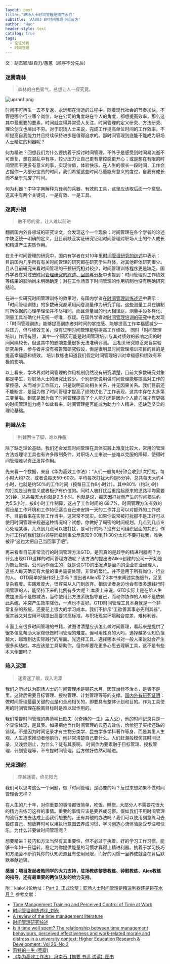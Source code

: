 ```yaml
---
layout: post
title: "职场人士时间管理是镜花水月"
subtitle: 'AA003 BP时间管理小组反方'
author: "Hao"
header-style: text
catalog: true
tags:
  - 论证分析 
  - 时间管理
---
```




文：胡杰颖/赵自力/蕙蕙（顺序不分先后）

### 迷雾森林

> 森林的白色雾气，总想让人一探究竟。

![uprnn1.png](https://s2.ax1x.com/2019/09/22/uprnn1.png)



时间不可再生一去不复返，永远都在消逝的过程中。随着现代社会的节奏加快，不管是哪个行业哪个岗位，站在公司的角度站在个人的角度，都想提高效率，那么这其中最重要的要素，时间就变得异常受人关注，时间管理的定义研究、方法研究、理论创立也层出不穷。对于职场人士来说，完成工作提高单位时间的工作效率，不断提高自我能力并且持续保持进步是值得追求的。那时间管理到底能不能成为职场人士精进的利器呢？

何为精进？回想我们为什么要执着于探讨时间管理，不外乎是感受到时间易流逝不可重复，想在混乱中有序，较少压力让自己更有掌控感更开心；或是想在有限的时间里面干更多有意义的事，实现价值，体验快乐。在人生的很长一段时间，工作会占据你一大部分宝贵的时间，我们希望这些时间尽量能有意义的度过，自我有成长而不至于荒废了时间。

何为利器？中华字典解释为锋利的兵器、有效的工具，这里应该取后面一个意思。这其中有两个关键词，一是有效、一是工具。



### 迷离扑朔

> 散不尽的雾，让人难以前进

翻阅国内外各领域的研究论文，会发现这个一个现象：时间管理在各个学者的论述中缺乏统一明确的定义，且目前缺乏实证研究证明时间管理对职场人士的个人成长和精进产生实质作用。

在关于时间管理的研究中，国内有学者在对10年里[时间管理研究的综述](https://github.com/kiaorahao/AA003BP/blob/master/paper/zwj.026_%E6%97%B6%E9%97%B4%E7%AE%A1%E7%90%86%E7%A0%94%E7%A9%B6%E7%BB%BC%E8%BF%B0.pdf)中表示：目前国内几乎所有有关时间管理的研究都在研究学生群体，对其他群体研究很少。且从目前研究来看时间管理的干预研究相对较少，时间管理训练程序更是缺乏。国外学者在对过去[时间管理研究的综述、回顾与分析](https://scholar.google.com.hk/scholar?hl=zh-CN&as_sdt=0%2C5&q=A+review+of+the+time+management+literature&btnG=)中也提到：时间管理对工作绩效等结果的影响尚未明确确定；对在工作场景下时间管理的作用机制也没有明确研究结论。

在进一步研究时间管理训练的效果时，有国内学者在[时间管理训练述评](https://github.com/kiaorahao/AA003BP/blob/master/paper/zwj.040%E6%97%B6%E9%97%B4%E7%AE%A1%E7%90%86%E8%AE%AD%E7%BB%83%E8%BF%B0%E8%AF%84_%E5%88%98%E6%B0%B8.pdf)中表示：「时间管理训练」的多数研究都采用问卷测量作为研究手段。这些测量工具在编制时所依据的心理学理论并不尽相同，而且测量目的也大相径庭。测量手段多样化、测量工具准确化并无统一标准，存疑。在国外学者对[时间管理培训的研究](https://github.com/kiaorahao/AA003BP/blob/master/paper/gs.006Time%20Management%20Training%20and%20Perceived%20Control%20of%20Time%20at%20Work.pdf)中也发现 ：「时间管理训练」能够提高训练者对时间的掌控感、能够提高工作幸福感减少一些压力，但与绩效无关，没有证明时间管理能够提高工作绩效。 同时「时间管理培训」作用有限， 其中一个原因可能是时间管理培训与其对绩效的影响之间的时间间隔较长，但这其中的影响变量很多无法准确评测。 且相关研究缺乏双盲实验研究条件，参与者并没有被告知研究假设，但是很明显时间管理培训项目的目的是提高幸福感和绩效。 培训教练也知道我们假定时间管理培训对幸福感和绩效有积极的影响。 

以上看来，学术界对时间管理的作用机制仍然没有研究清楚，目前大多数研究对象都是学生，对职场人士的研究比较少。个别研究说明做时间管理能够提高对工作的掌控感，从而减少工作压力，只是说明正向相关关系，并无因果关系。我们目前还不能断言，是因为做了时间管理才提高了绩效优化了工作表现，这其中存在太多第三变量啦。到底是因为做了时间管理提高了个人能力还是因为个人能力强才有更强的时间管理能力呢？如此看来，时间管理是否能成为助力个人精进，还缺乏坚实的理论基础。



### 荆棘丛生

> 荆棘困住了脚，难以挣脱

除了缺乏理论基础，我们还会发现时间管理在具体实践上难度比较大，常用的管理方法或理论工具也有许多限制条件。对职场人士来说一些难以克服的障碍，使得时间管理难以真正发挥作用。

先来看一个数据，来自《华为高效工作法》：“人们一般每8分钟会收到1次打扰，每小时大约7次，或者说每天50-60次。平均每次打扰大约是5分钟，总共每天大约4小时，也就是约50%的工作时间（按每日工作8小时计）。其中80%（约3小时）的打扰是没有意义或者极少有价值的。同时人被打扰后重拾起原来的思路平均需要3分钟，总共每天大约就是2.5小时。也就是说，每天因打扰而产生的时间损失约为5.5小时，按8小时工作制算，这占了工作时间的 68.7%。时间管理方法有效的假设是工作环境和工作特征适合自己来安排一天的工作并且可以对额外的工作说不，目前看来在实际工作当中，这常常不现实。如果你说常被打扰那不是正好可以使用时间管理来规避这种情况吗？试想，你做好了周密的时间规划，几点到几点专心处理某事，几点到几点可以被打扰，是可行的吗？没有公司组织层面的共识，作为打工仔的我们就向领导同级同事公示告知9:00到11:30分太忙不要打扰我，难免被评“这也太把自己当回事了吧”。

再来看看目前非常流行的时间管理方法GTD，是否真的是趁手的精进利器呢？为什么出现GTD这样的时间管理方法呢？该方法的提出者Allen创建的公司一开始是为商业管理，公司运作而生的，就是说GTD的出发点是面向的企业职业经理人，这些人每天确实有大量的事务需要处理，非常的繁忙。并不适用于所有岗位、行业的人。 GTD简单好操作好上手吗？提出者Allen写了3本书来阐述实施细节，足见复杂程度。实践难度大，很容易从入门到放弃。相信读者身边也会有很多想践行时间管理的人，能坚持下来的比例有多大呢？ 本质上来说，GTD实际上是在给人生做加法而不是做减法，当你使用此方法系统指导自己，而和你协作的人却不是依赖此系统，冲突产生效率降低，一点也不友好。GTD时间管理工具本身就是一个非常复杂的系统，还要花上很大的学习成本。我们不排斥“工欲善其事必先利其器”，但其器又对应用环境提出高要求高标准，与职场现实环境融合度差，难称利器。

市面上有很多时间管理的书籍，试图讲清楚应该怎么做时间管理，看起来是提供了很多信息帮助大家降低做时间管理的难度。但可用性真的大吗，选择越多认知负担越大，越难到达实际践行的层面。光选择工具、选择哪本书对一般人来说就会产生很多纠结啦。本应该是工具帮助你，但你却要花更多心思去理解工具，这不是有些本末倒置吗？



### 陷入泥潭

> 迷雾迷了眼，误入泥潭

我们之所以认为职场人士的时间管理术是镜花水月，因其治标不治本，是表不是里。这背后需要目标管理、授权管理、计划管理等等的支撑。[国内外有研究证明](https://www.tandfonline.com/doi/full/10.1080/07294360701310839)：做时间管理最最关键的点是和全局相关的，即要具有整体计划和目的。作为工具使用的时间管理在脱离目标时是难以起作用的。

我们常提时间管理的典范柳比歇夫（《奇特的一生》主人公），他的时间记录只是一个显像体现，是其表。如果把他当作时间管理的典范去效仿，恰恰犯了买椟还珠的错误。不是因为时间记录才有生物分类学、昆虫学多学科著作等身，而是其里人生观、人生追求推动者他前行，他非常清楚自己要什么。人们赶潮般模仿其时间记录，又浅尝则止，为什么？徒有其表啊。 时间作为要素融于目标管理、授权管理、计划管理等，不专提时间管理，后方做好依然可精进。	



### 光束透射

> 穿越迷雾，终见阳光

我们可以思考这么一个问题，做「时间管理」是必要的吗？反过来想如果不做时间管理会怎样？

在人生的几十年，对你重要的事情都很简单，吃饭、睡觉…大部分人不需要花很大的精力去练习这样的事情。重要的事情应该是要养成习惯。假如我们不用时间管理的流行方法去达成上面我们想要的，还有其他的办法吗？我们可以使用刻意练习去锻炼自己，想放弃时可以用执行意图去养成习惯，学习创造心流体验感受专注和快乐，为什么非要做时间管理呢？

想要精进？技巧和方法当然有其重要性，但不必过于执着。好的学习工作习惯，能够十年如一日运转，稳定为你提供能量的习惯才算得上精进利器。执着于学习技巧和方法会不断消耗你的认知资源且有使用局限，而好的习惯一旦养成就会在背后默默奉献运转。



**感谢：项目发起者皓同学的大力支持，驻场教练黎黎教练、钟慰教练、Alex教练的指导，还有最重要的两位队友的给力支持。**



附：kialo讨论地址：[Part 2. 正式论辩：职场人士时间管理是精进利器还是镜花水月？](https://www.kialo.com/part-2-%E6%AD%A3%E5%BC%8F%E8%AE%BA%E8%BE%A9%EF%BC%9A%E8%81%8C%E5%9C%BA%E4%BA%BA%E5%A3%AB%E6%97%B6%E9%97%B4%E7%AE%A1%E7%90%86%E6%98%AF%E7%B2%BE%E8%BF%9B%E5%88%A9%E5%99%A8%E8%BF%98%E6%98%AF%E9%95%9C%E8%8A%B1%E6%B0%B4%E6%9C%88%EF%BC%9F-30619.24)
参考文献：

- [Time Management Training and Perceived Control of Time at Work](https://github.com/kiaorahao/AA003BP/blob/master/paper/gs.006Time%20Management%20Training%20and%20Perceived%20Control%20of%20Time%20at%20Work.pdf)
- [时间管理训练述评_刘永](https://github.com/kiaorahao/AA003BP/blob/master/paper/zwj.040%E6%97%B6%E9%97%B4%E7%AE%A1%E7%90%86%E8%AE%AD%E7%BB%83%E8%BF%B0%E8%AF%84_%E5%88%98%E6%B0%B8.pdf)
- [A review of the time management literature](https://www.emerald.com/insight/content/doi/10.1108/00483480710726136/full/html) 
- [时间管理研究综述](https://github.com/kiaorahao/AA003BP/blob/master/paper/zwj.026_%E6%97%B6%E9%97%B4%E7%AE%A1%E7%90%86%E7%A0%94%E7%A9%B6%E7%BB%BC%E8%BF%B0.pdf)
- [Is it time well spent? The relationship between time management behaviours, perceived effectiveness and work‐related morale and distress in a university context: Higher Education Research & Development: Vol 26, No 2](https://www.tandfonline.com/doi/full/10.1080/07294360701310839)
- [奇特的一生 (豆瓣)](https://book.douban.com/subject/1115353/)
- [《华为高效工作法》 冯南石【摘要 书评 试读】图书](https://www.amazon.cn/dp/B077HKPQ5N)




